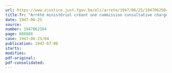 ```yaml
---
url: https://www.ejustice.just.fgov.be/eli/arrete/1947/06/25/1947062504/justel
title-fr: "Arrêté ministériel créant une commission consultative chargée de l'étude de l'organisation hospitalière du pays"
date: 1947-06-25
source:
number: 1947062504
page: 888888
case: 1947-06-25/04
publication: 1947-07-06
starts:
modifies:
pdf-original:
pdf-consolidated:
---
```


